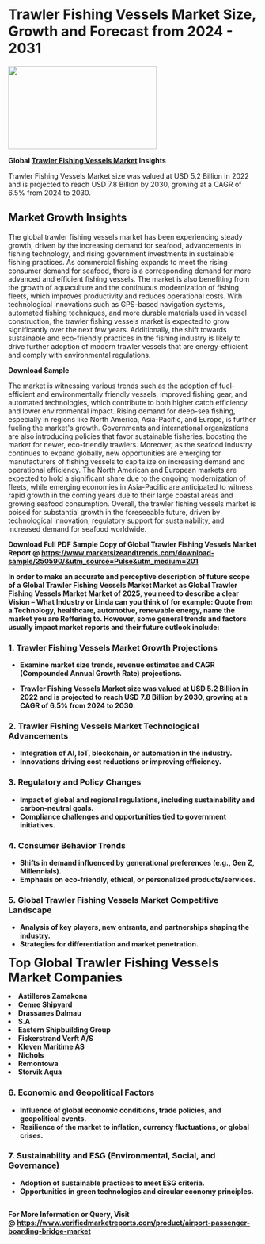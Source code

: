 <H1>Trawler Fishing Vessels Market Size, Growth and Forecast from 2024 - 2031</H1><img class="aligncenter size-medium wp-image-584254" src="https://thirdeyenews.in/wp-content/uploads/2024/09/Global-Market-Research-300x168.jpeg" alt="" width="300" height="168" /><p><strong>Global&nbsp;<a href="https://www.marketsizeandtrends.com/download-sample/250590/&amp;utm_source=Pulse&amp;utm_medium=201">Trawler Fishing Vessels Market</a> Insights</strong></p><p>Trawler Fishing Vessels Market size was valued at USD 5.2 Billion in 2022 and is projected to reach USD 7.8 Billion by 2030, growing at a CAGR of 6.5% from 2024 to 2030.</p><p><h2>Market Growth Insights</h2> <p>The global trawler fishing vessels market has been experiencing steady growth, driven by the increasing demand for seafood, advancements in fishing technology, and rising government investments in sustainable fishing practices. As commercial fishing expands to meet the rising consumer demand for seafood, there is a corresponding demand for more advanced and efficient fishing vessels. The market is also benefiting from the growth of aquaculture and the continuous modernization of fishing fleets, which improves productivity and reduces operational costs. With technological innovations such as GPS-based navigation systems, automated fishing techniques, and more durable materials used in vessel construction, the trawler fishing vessels market is expected to grow significantly over the next few years. Additionally, the shift towards sustainable and eco-friendly practices in the fishing industry is likely to drive further adoption of modern trawler vessels that are energy-efficient and comply with environmental regulations.</p> <p><strong>Download Sample</strong></p> <p>The market is witnessing various trends such as the adoption of fuel-efficient and environmentally friendly vessels, improved fishing gear, and automated technologies, which contribute to both higher catch efficiency and lower environmental impact. Rising demand for deep-sea fishing, especially in regions like North America, Asia-Pacific, and Europe, is further fueling the market's growth. Governments and international organizations are also introducing policies that favor sustainable fisheries, boosting the market for newer, eco-friendly trawlers. Moreover, as the seafood industry continues to expand globally, new opportunities are emerging for manufacturers of fishing vessels to capitalize on increasing demand and operational efficiency. The North American and European markets are expected to hold a significant share due to the ongoing modernization of fleets, while emerging economies in Asia-Pacific are anticipated to witness rapid growth in the coming years due to their large coastal areas and growing seafood consumption. Overall, the trawler fishing vessels market is poised for substantial growth in the foreseeable future, driven by technological innovation, regulatory support for sustainability, and increased demand for seafood worldwide.</p> <p><strong></p><p><span class=""><strong>Download Full PDF Sample Copy of Global Trawler Fishing Vessels Market Report</strong> @ <a href="https://www.marketsizeandtrends.com/download-sample/250590/&amp;utm_source=Pulse&amp;utm_medium=201" target="_blank">https://www.marketsizeandtrends.com/download-sample/250590/&amp;utm_source=Pulse&amp;utm_medium=201</a></span></p><p>In order to make an accurate and perceptive description of future scope of a Global&nbsp;Trawler Fishing Vessels Market Market as Global&nbsp;Trawler Fishing Vessels Market Market of 2025, you need to describe a clear Vision &ndash; What Industry or Linda can you think of for example: Quote from a Technology, healthcare, automotive, renewable energy, name the market you are Reffering to. However, some general trends and factors usually impact market reports and their future outlook include:</p><h3>1.&nbsp;<strong>Trawler Fishing Vessels Market Growth Projections</strong></h3><ul><li>Examine market size trends, revenue estimates and CAGR (Compounded Annual Growth Rate) projections.</li><li><p>Trawler Fishing Vessels Market size was valued at USD 5.2 Billion in 2022 and is projected to reach USD 7.8 Billion by 2030, growing at a CAGR of 6.5% from 2024 to 2030.</p></li></ul><h3>2.&nbsp;<strong>Trawler Fishing Vessels Market Technological Advancements</strong></h3><ul><li>Integration of AI, IoT, blockchain, or automation in the industry.</li><li>Innovations driving cost reductions or improving efficiency.</li></ul><h3>3.&nbsp;<strong>Regulatory and Policy Changes</strong></h3><ul><li>Impact of global and regional regulations, including sustainability and carbon-neutral goals.</li><li>Compliance challenges and opportunities tied to government initiatives.</li></ul><h3>4.&nbsp;<strong>Consumer Behavior Trends</strong></h3><ul><li>Shifts in demand influenced by generational preferences (e.g., Gen Z, Millennials).</li><li>Emphasis on eco-friendly, ethical, or personalized products/services.</li></ul><h3>5.&nbsp;<strong>Global Trawler Fishing Vessels Market Competitive Landscape</strong></h3><ul><li>Analysis of key players, new entrants, and partnerships shaping the industry.</li><li>Strategies for differentiation and market penetration.</li></ul><p data-pm-slice="1 1 []"><span style="color: inherit; font-family: inherit; font-size: 25px;">Top Global Trawler Fishing Vessels Market Companies</span></p><div class="" data-test-id=""><p><li>Astilleros Zamakona</li><li> Cemre Shipyard</li><li> Drassanes Dalmau</li><li> S.A</li><li> Eastern Shipbuilding Group</li><li> Fiskerstrand Verft A/S</li><li> Kleven Maritime AS</li><li> Nichols</li><li> Remontowa</li><li> Storvik Aqua</li></p></div><h3>6.&nbsp;<strong>Economic and Geopolitical Factors</strong></h3><ul><li>Influence of global economic conditions, trade policies, and geopolitical events.</li><li>Resilience of the market to inflation, currency fluctuations, or global crises.</li></ul><h3>7.&nbsp;<strong>Sustainability and ESG (Environmental, Social, and Governance)</strong></h3><ul><li>Adoption of sustainable practices to meet ESG criteria.</li><li>Opportunities in green technologies and circular economy principles.</li></ul><h2><strong style="font-size: 14px;">For More Information or Query, Visit @&nbsp;</strong><a style="background-color: #ffffff; font-size: 14px;" href="https://www.marketsizeandtrends.com/report/trawler-fishing-vessels-market/" target="_blank">https://www.verifiedmarketreports.com/product/airport-passenger-boarding-bridge-market</a></h2>
